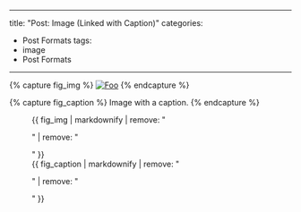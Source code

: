 
---
title: "Post: Image (Linked with Caption)"
categories:
  - Post Formats
tags:
  - image
  - Post Formats
---

{% capture fig_img %}
[![Foo](https://images.unsplash.com/photo-1541943869728-4bd4f450c8f5?ixlib=rb-1.2.1&q=80&fm=jpg&crop=entropy&cs=tinysrgb&w=800&fit=max&ixid=eyJhcHBfaWQiOjF9)](https://unsplash.com/)
{% endcapture %}

{% capture fig_caption %}
Image with a caption.
{% endcapture %}

<figure>
  {{ fig_img | markdownify | remove: "<p>" | remove: "</p>" }}
  <figcaption>{{ fig_caption | markdownify | remove: "<p>" | remove: "</p>" }}</figcaption>
</figure>
